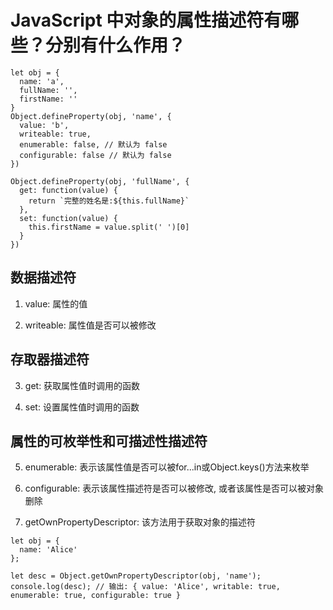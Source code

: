 # JavaScript 中对象的属性描述符有哪些？分别有什么作用？

```
let obj = {
  name: 'a',
  fullName: '',
  firstName: ''
}
Object.defineProperty(obj, 'name', {
  value: 'b',
  writeable: true,
  enumerable: false, // 默认为 false
  configurable: false // 默认为 false
})

Object.defineProperty(obj, 'fullName', {
  get: function(value) {
    return `完整的姓名是:${this.fullName}`
  },
  set: function(value) {
    this.firstName = value.split(' ')[0]
  }
})
```
## 数据描述符
1. value: 属性的值

2. writeable: 属性值是否可以被修改

## 存取器描述符

3. get: 获取属性值时调用的函数

4. set: 设置属性值时调用的函数

## 属性的可枚举性和可描述性描述符

5. enumerable: 表示该属性值是否可以被for...in或Object.keys()方法来枚举

6. configurable: 表示该属性描述符是否可以被修改, 或者该属性是否可以被对象删除

7. getOwnPropertyDescriptor: 该方法用于获取对象的描述符

```
let obj = {
  name: 'Alice'
};

let desc = Object.getOwnPropertyDescriptor(obj, 'name');
console.log(desc); // 输出: { value: 'Alice', writable: true, enumerable: true, configurable: true }
```




